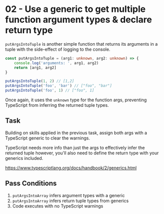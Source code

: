 # 02 - Use a generic to get multiple function argument types & declare return type

`putArgsIntoTuple` is another simple function that returns its arguments in a tuple with the side-effect of logging to the console.

```typescript
const putArgsIntoTuple = (arg1: unknown, arg2: unknown) => {
    console.log('arguments: ', arg1, arg2)
    return [arg1, arg2]
}

putArgsIntoTuple(1, 2) // [1,2]
putArgsIntoTuple('foo', 'bar') // ["foo", "bar"]
putArgsIntoTuple('foo', 1) // ["foo", 1]
```

Once again, it uses the `unknown` type for the function args, preventing TypeScript from inferring the returned tuple types.

## Task

Building on skills applied in the previous task, assign both args with a TypeScript generic to clear the warnings.

TypeScript needs more info than just the args to effectively infer the returned tuple however, you'll also need to define the return type with your generics included.

https://www.typescriptlang.org/docs/handbook/2/generics.html

## Pass Conditions

1. `putArgsIntoArray` infers argument types with a generic
1. `putArgsIntoArray` infers return tuple types from generics
1. Code executes with no TypeScript warnings
